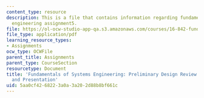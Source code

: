 ```yaml
---
content_type: resource
description: This is a file that contains information regarding fundamentals of systems
  engineering assignment5.
file: https://ol-ocw-studio-app-qa.s3.amazonaws.com/courses/16-842-fundamentals-of-systems-engineering-fall-2015/5aa0cf4268223a0a3a202d88b8bf661c_MIT16_842F15_Assignment5.pdf
file_type: application/pdf
learning_resource_types:
- Assignments
ocw_type: OCWFile
parent_title: Assignments
parent_type: CourseSection
resourcetype: Document
title: 'Fundamentals of Systems Engineering: Preliminary Design Review (PDR) Package
  and Presentation'
uid: 5aa0cf42-6822-3a0a-3a20-2d88b8bf661c
---
```

